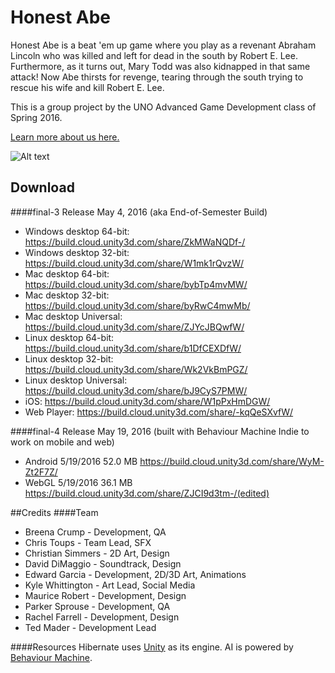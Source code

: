 # Honest Abe
Honest Abe is a beat 'em up game where you play as a revenant Abraham Lincoln who was killed and left for dead in the south by Robert E. Lee. Furthermore, as it turns out, Mary Todd was also kidnapped in that same attack! Now Abe thirsts for revenge, tearing through the south trying to rescue his wife and kill Robert E. Lee.

This is a group project by the UNO Advanced Game Development class of Spring 2016.

[Learn more about us here.](http://www.uno.edu/campus-news/2016/Game-On-UNO-Video-Game-Development-Concentration-Simulates-Real-World-Experience.aspx)

![Alt text](http://i.imgur.com/CLgjKF2.png "Honest Abe")

## Download

####final-3 Release May 4, 2016 (aka End-of-Semester Build)
- Windows desktop 64-bit: https://build.cloud.unity3d.com/share/ZkMWaNQDf-/
- Windows desktop 32-bit: https://build.cloud.unity3d.com/share/W1mk1rQvzW/
- Mac desktop 64-bit: https://build.cloud.unity3d.com/share/bybTp4mvMW/
- Mac desktop 32-bit: https://build.cloud.unity3d.com/share/byRwC4mwMb/
- Mac desktop Universal: https://build.cloud.unity3d.com/share/ZJYcJBQwfW/
- Linux desktop 64-bit:  https://build.cloud.unity3d.com/share/b1DfCEXDfW/
- Linux desktop 32-bit: https://build.cloud.unity3d.com/share/Wk2VkBmPGZ/
- Linux desktop Universal: https://build.cloud.unity3d.com/share/bJ9CyS7PMW/
- iOS:  https://build.cloud.unity3d.com/share/W1pPxHmDGW/
- Web Player: https://build.cloud.unity3d.com/share/-kqQeSXvfW/

####final-4 Release May 19, 2016 (built with Behaviour Machine Indie to work on mobile and web)
- Android    5/19/2016    52.0 MB   https://build.cloud.unity3d.com/share/WyM-Zt2F7Z/
- WebGL     5/19/2016    36.1 MB    https://build.cloud.unity3d.com/share/ZJCI9d3tm-/(edited)

##Credits
####Team
- Breena Crump - Development, QA
- Chris Toups - Team Lead, SFX
- Christian Simmers - 2D Art, Design
- David DiMaggio - Soundtrack, Design
- Edward Garcia - Development, 2D/3D Art, Animations
- Kyle Whittington - Art Lead, Social Media
- Maurice Robert - Development, Design
- Parker Sprouse - Development, QA
- Rachel Farrell - Development, Design
- Ted Mader - Development Lead

####Resources
Hibernate uses [Unity](https://unity3d.com/) as its engine. AI is powered by [Behaviour Machine](http://www.behaviourmachine.com/).
